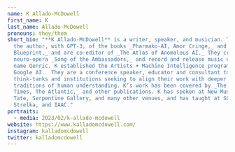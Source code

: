 ```yaml
---
name: K Allado-McDowell
first_name: K
last_name: Allado-McDowell
pronouns: they/them
short_bio: "**K Allado-McDowell** is a writer, speaker, and musician. They are
  the author, with GPT-3, of the books _Pharmako-AI, Amor Cringe,_ and _Air Age
  Blueprint,_ and are co-editor of _The Atlas of Anomalous AI._ They created the
  neuro-opera _Song of the Ambassadors,_ and record and release music under the
  name Qenric. K established the Artists + Machine Intelligence program at
  Google AI.  They are a conference speaker, educator and consultant to
  think-tanks and institutions seeking to align their work with deeper
  traditions of human understanding. K’s work has been covered by _The New York
  Times, The Atlantic,_ and other publications. K has spoken at New Museum,
  Tate, Serpentine Gallery, and many other venues, and has taught at SCI-Arc,
  Strelka, and IAAC."
portraits:
  - media: 2023/02/k-allado-mcdowell
website: https://www.kalladomcdowell.com/
instagram: kalladomcdowell
twitter: kalladomcdowell
---
```

